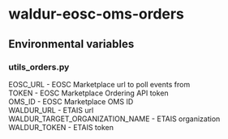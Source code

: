 # waldur-eosc-oms-orders

## Environmental variables

### utils_orders.py

EOSC_URL - EOSC Marketplace url to poll events from \
TOKEN - EOSC Marketplace Ordering API token \
OMS_ID - EOSC Marketplace OMS ID \
WALDUR_URL - ETAIS url \
WALDUR_TARGET_ORGANIZATION_NAME - ETAIS organization \
WALDUR_TOKEN - ETAIS token